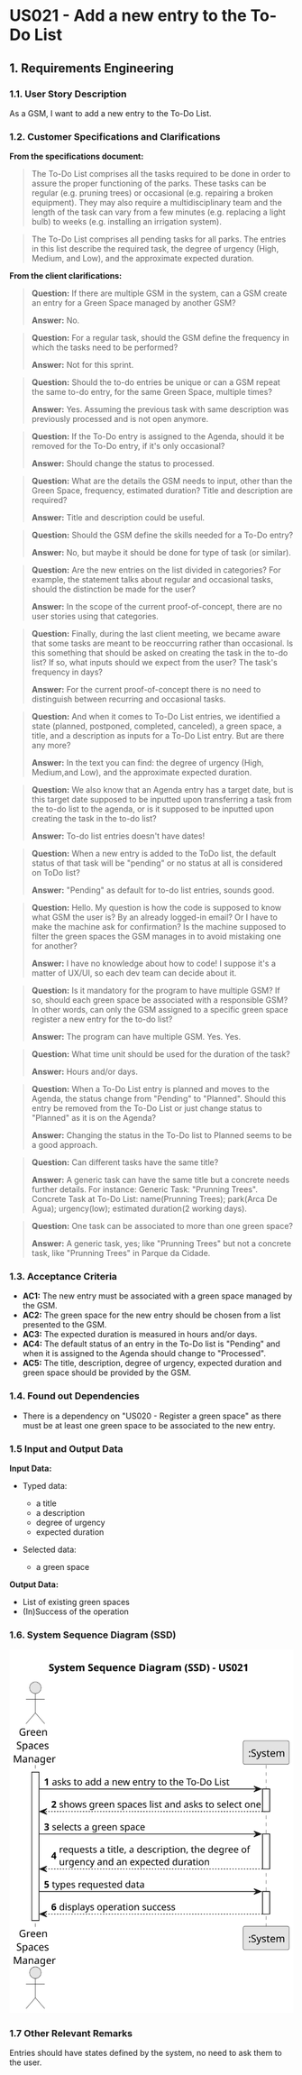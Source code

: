 # US021 - Add a new entry to the To-Do List


## 1. Requirements Engineering

### 1.1. User Story Description

As a GSM, I want to add a new entry to the To-Do List.

### 1.2. Customer Specifications and Clarifications

**From the specifications document:**

>   The To-Do List comprises all the tasks required to
be done in order to assure the proper functioning of the parks. These tasks
can be regular (e.g. pruning trees) or occasional (e.g. repairing a broken
equipment). They may also require a multidisciplinary team and the length
of the task can vary from a few minutes (e.g. replacing a light bulb) to weeks
(e.g. installing an irrigation system).

>	The To-Do List comprises all pending tasks for all parks. The entries in
this list describe the required task, the degree of urgency (High, Medium,
and Low), and the approximate expected duration.

**From the client clarifications:**

> **Question:** If there are multiple GSM in the system, can a GSM create an entry for a Green Space managed by another GSM?
>
> **Answer:** No.

> **Question:** For a regular task, should the GSM define the frequency in which the tasks need to be performed?
>
> **Answer:** Not for this sprint.

> **Question:** Should the to-do entries be unique or can a GSM repeat the same to-do entry, for the same Green Space, multiple times?
>
> **Answer:** Yes. Assuming the previous task with same description was previously processed and is not open anymore.

> **Question:** If the To-Do entry is assigned to the Agenda, should it be removed for the To-Do entry, if it's only occasional?
>
> **Answer:** Should change the status to processed.

> **Question:** What are the details the GSM needs to input, other than the Green Space, frequency, estimated duration? Title and description are required?
>
> **Answer:** Title and description could be useful.

> **Question:** Should the GSM define the skills needed for a To-Do entry?
>
> **Answer:** No, but maybe it should be done for type of task (or similar).

> **Question:** Are the new entries on the list divided in categories? For example, the statement talks about regular and occasional tasks, should the distinction be made for the user?
>
> **Answer:** In the scope of the current proof-of-concept, there are no user stories using that categories.

> **Question:** Finally, during the last client meeting, we became aware that some tasks are meant to be reoccurring rather than occasional. Is this something that should be asked on creating the task in the to-do list? If so, what inputs should we expect from the user? The task's frequency in days?
>
> **Answer:** For the current proof-of-concept there is no need to distinguish between recurring and occasional tasks.

> **Question:** And when it comes to To-Do List entries, we identified a state (planned, postponed, completed, canceled), a green space, a title, and a description as inputs for a To-Do List entry. But are there any more?
>
> **Answer:** In the text you can find: the degree of urgency (High, Medium,and Low), and the approximate expected duration.

> **Question:** We also know that an Agenda entry has a target date, but is this target date supposed to be inputted upon transferring a task from the to-do list to the agenda, or is it supposed to be inputted upon creating the task in the to-do list?
>
> **Answer:** To-do list entries doesn't have dates!

> **Question:** When a new entry is added to the ToDo list, the default status of that task will be "pending" or no status at all is considered on ToDo list?
>
> **Answer:** "Pending" as default for to-do list entries, sounds good.

> **Question:** Hello. My question is how the code is supposed to know what GSM the user is? By an already logged-in email? Or I have to make the machine ask for confirmation? Is the machine supposed to filter the green spaces the GSM manages in to avoid mistaking one for another?
>
> **Answer:** I have no knowledge about how to code! I suppose it's a matter of UX/UI, so each dev team can decide about it.

> **Question:** Is it mandatory for the program to have multiple GSM? If so, should each green space be associated with a responsible GSM? In other words, can only the GSM assigned to a specific green space register a new entry for the to-do list?
>
> **Answer:** The program can have multiple GSM. Yes. Yes.

> **Question:** What time unit should be used for the duration of the task?
>
> **Answer:** Hours and/or days.

> **Question:** When a To-Do List entry is planned and moves to the Agenda, the status change from "Pending" to "Planned". Should this entry be removed from the To-Do List or just change status to "Planned" as it is on the Agenda?
>
> **Answer:** Changing the status in the To-Do list to Planned seems to be a good approach.

> **Question:** Can different tasks have the same title?
>
> **Answer:** A generic task can have the same title but a concrete needs further details. For instance:
Generic Task: "Prunning Trees".
Concrete Task at To-Do List: name(Prunning Trees); park(Arca De Agua); urgency(low); estimated duration(2 working days).

> **Question:** One task can be associated to more than one green space?
>
> **Answer:** A generic task, yes; like "Prunning Trees" but not a concrete task, like "Prunning Trees" in Parque da Cidade.

### 1.3. Acceptance Criteria

* **AC1:** The new entry must be associated with a green space managed by the GSM.
* **AC2:** The green space for the new entry should be chosen from a list presented to the GSM.
* **AC3:** The expected duration is measured in hours and/or days.
* **AC4:** The default status of an entry in the To-Do list is "Pending" and when it is assigned to the Agenda should change to "Processed".
* **AC5:** The title, description, degree of urgency, expected duration and green space should be provided by the GSM.

### 1.4. Found out Dependencies

* There is a dependency on "US020 - Register a green space" as there must be at least one green space to be associated to the new entry.

### 1.5 Input and Output Data

**Input Data:**

* Typed data:
  * a title
  * a description
  * degree of urgency
  * expected duration

* Selected data:
  * a green space

**Output Data:**

* List of existing green spaces
* (In)Success of the operation

### 1.6. System Sequence Diagram (SSD)


![System Sequence Diagram](svg/us021-system-sequence-diagram.svg)


### 1.7 Other Relevant Remarks
Entries should have states defined by the system, no need to ask them to the user.